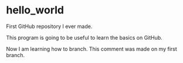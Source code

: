 # hello_world
First GitHub repository I ever made.

This program is going to be useful to learn the basics on GitHub.

Now I am learning how to branch. This comment was made on my first branch.
